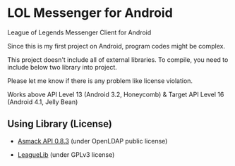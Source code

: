 LOL Messenger for Android
=======================================

League of Legends Messenger Client for Android

Since this is my first project on Android, program codes might be complex.

This project doesn't include all of external libraries. To compile, you need to include below two library into project.

Please let me know if there is any problem like license violation.

Works above API Level 13 (Android 3.2, Honeycomb) & Target API Level 16 (Android 4.1, Jelly Bean)


## Using Library (License)

* [Asmack API 0.8.3](https://github.com/Flowdalic/asmack) (under OpenLDAP public license) 

* [LeagueLib](https://github.com/achimala/leaguelib) (under GPLv3 license) 
